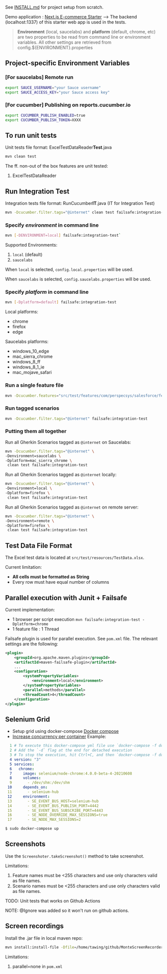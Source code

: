 See [INSTALL.md](INSTALL.md) for project setup from scratch.

Demo application : [Next.js E-commerce Starter](https://strapi.io/starters/strapi-starter-next-js-ecommerce) --> The backend (localhost:1337) of this starter web app is used in the tests.

> **Environment** (local, saucelabs) and **platform** (default, chrome, etc) are two properties to be read from command line or environment variables. All other settings are retrieved from config.${ENVIRONMENT}.properties

## Project-specific Environment Variables

### [For saucelabs] Remote run
```bash
export SAUCE_USERNAME="your Sauce username"
export SAUCE_ACCESS_KEY="your Sauce access key"
```

### [For cucumber] Publishing on reports.cucumber.io
```bash
export CUCUMBER_PUBLISH_ENABLED=true
export CUCUMBER_PUBLISH_TOKEN=XXXX 
```

## To run unit tests

Unit tests file format: ExcelTestDataReader**Test**.java

```bash
mvn clean test
```

The ff. non-out of the box features are unit tested:
1. ExcelTestDataReader

## Run Integration Test

Integration tests file format: RunCucumber**IT**.java (IT for Integration Test)

```bash
mvn -Dcucumber.filter.tags="@internet" clean test failsafe:integration-test
```

### Specify *environment* in command line

```bash
mvn [-DENVIRONMENT=local] failsafe:integration-test`
```

Supported Environments: 

1. `local` (default)
2. `saucelabs`

When `local` is selected, `config.local.properties` will be used.

When `saucelabs` is selected, `config.saucelabs.properties` will be used.


### Specify *platform* in command line
```bash
mvn [-Dplatform=default] failsafe:integration-test
```

Local platforms:
- chrome
- firefox
- edge

Saucelabs platforms:
- windows_10_edge
- mac_sierra_chrome
- windows_8_ff
- windows_8_1_ie
- mac_mojave_safari

### Run a single feature file

```bash
mvn -Dcucumber.features="src/test/features/com/perspecsys/salesforce/featurefiles/Account.feature" failsafe:integration-test
```

### Run tagged scenarios

```bash
mvn -Dcucumber.filter.tags="@internet" failsafe:integration-test
```

### Putting them all together

Run all Gherkin Scenarios tagged as `@internet` on Saucelabs:

```bash
mvn -Dcucumber.filter.tags="@internet" \
-Denvironment=saucelabs \
-Dplatform=mac_sierra_chrome \
 clean test failsafe:integration-test
```

Run all Gherkin Scenarios tagged as `@internet` locally:

```bash
mvn -Dcucumber.filter.tags="@internet" \
-Denvironment=local \
-Dplatform=firefox \
 clean test failsafe:integration-test
```

Run all Gherkin Scenarios tagged as `@internet` on remote server:

```bash
mvn -Dcucumber.filter.tags="@internet" \
-Denvironment=remote \
-Dplatform=firefox \
 clean test failsafe:integration-test
```

## Test Data File Format

The Excel test data is located at `src/test/resources/TestData.xlsx`.

Current limitation: 
- **All cells must be formatted as String**
- Every row must have equal number of columns

## Parallel execution with Junit + Failsafe

Current implementation: 

- 1 browser per script execution `mvn failsafe:integration-test -Dplatform=chrome`
- 1 feature file : 1 Thread

Failsafe plugin is used for parallel execution. See `pom.xml` file.
The relevant settings are the following:

```xml
<plugin>
    <groupId>org.apache.maven.plugins</groupId>
    <artifactId>maven-failsafe-plugin</artifactId>
    ...
    <configuration>
        <systemPropertyVariables>
            <environment>local</environment>
        </systemPropertyVariables>
        <parallel>methods</parallel>
        <threadCount>4</threadCount>
    </configuration>
</plugin>
```

## Selenium Grid
- Setup grid using docker-compose [Docker compose](https://github.com/SeleniumHQ/docker-selenium#docker-compose)
- [Increase concurrency per container](https://github.com/SeleniumHQ/docker-selenium#increasing-session-concurrency-per-container)
Example:
```yaml
  1 # To execute this docker-compose yml file use `docker-compose -f docker-compose-v3.yml up`
  2 # Add the `-d` flag at the end for detached execution
  3 # To stop the execution, hit Ctrl+C, and then `docker-compose -f docker-compose-v3.yml down`
  4 version: "3"
  5 services:
  6   chrome:
  7     image: selenium/node-chrome:4.0.0-beta-4-20210608
  8     volumes:
  9       - /dev/shm:/dev/shm
 10     depends_on:
 11       - selenium-hub
 12     environment:
 13       - SE_EVENT_BUS_HOST=selenium-hub
 14       - SE_EVENT_BUS_PUBLISH_PORT=4442
 15       - SE_EVENT_BUS_SUBSCRIBE_PORT=4443
 16       - SE_NODE_OVERRIDE_MAX_SESSIONS=true
 17       - SE_NODE_MAX_SESSIONS=2

```

```bash
$ sudo docker-compose up
```

## Screenshots

Use the `Screenshoter.takeScreenshot()` method to take screenshot.

Limitations:

1. Feature names must be <255 characters and use only characters valid as file names.
2. Scenario names must be <255 characters and use only characters valid as file names.

TODO: Unit tests that works on Github Actions

NOTE: @Ignore was added so it won't run on github actions.

## Screen recordings

Install the .jar file in local maven repo:

```bash
mvn install:install-file -Dfile=/home/tawing/github/MonteScreenRecorder.jar -DgroupId=org.monte -DartifactId=montemedia -Dversion=0.7.7 -Dpackaging=jar
```

Limitations:

1. parallel=none in `pom.xml`
